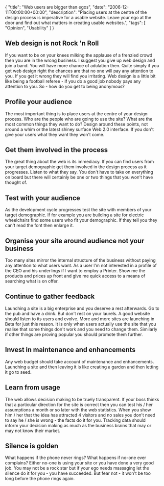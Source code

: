 {
  "title": "Web users are bigger than egos",
  "date": "2006-12-11T00:00:00+00:00",
  "description": "Placing users at the centre of the design process is imperative for a usable website. Leave your ego at the door and find out what matters in creating usable websites.",
  "tags": [
    "Opinion",
    "Usability"
  ]
}

## Web design is not Rock 'n Roll

If you want to be on your knees milking the applause of a frenzied crowd then you are in the wrong business. I suggest you give up web design and join a band. You will have more chance of adulation then. Quite simply if you get web design right the chances are that no one will pay any attention to you. If you get it wrong they will find you irritating. Web design is a little bit like being a football referee - if you do a good job nobody pays any attention to you. So - how do you get to being anonymous?

## Profile your audience

The most important thing is to place users at the centre of your design process. Who are the people who are going to use the site? What are the most common things they want to do? Design around these points, not around a whim or the latest shiney surface Web 2.0 interface. If you don't give your users what they want they won't come. 

## Get them involved in the process

The great thing about the web is its immediacy. If you can find users from your target demographic get them involved in the design process as it progresses. Listen to what they say. You don't have to take on everything on board but there will certainly be one or two things that you won't have thought of.

## Test with your audience

As the development cycle progresses test the site with members of your target demographic. If for example you are building a site for electric wheelchairs find some users who fit your demographic. If they tell you they can't read the font then enlarge it.

## Organise your site around audience not your business

Too many sites mirror the internal structure of the business without paying any attention to what users want. As a user I'm not interested in a profile of the CEO and his underlings if I want to employ a Printer. Show me the products and prices up front and give me quick access to a means of searching what is on offer.

## Continue to gather feedback

Launching a site is a big enterprise and you deserve a rest afterwards. Go to the pub and have a drink. But don't rest on your laurels. A good website should listen to its users and evolve. More and more sites are launching in Beta for just this reason. It is only when users actually use the site that you realise that some things don't work and you need to change them. Similarly if other things are proving popular you should promote them further.

## Invest in maintenance and enhancements

Any web budget should take account of maintenance and enhancements. Launching a site and then leaving it is like creating a garden and then letting it go to seed.

## Learn from usage

The web allows decision making to be truely transparent. If your boss thinks that a particular direction for the site is correct then you can test his / her assumptions a month or so later with the web statistics. When you show him / her that the idea has attracted 4 visitors and no sales you don't need to say he / she is wrong - the facts do it for you. Tracking data should inform your decision making as much as the business brains that may or may not know their market.

## Silence is golden

What happens if the phone never rings? What happens if no-one ever complains? Either no-one is using your site or you have done a very good job. You may not be a rock star but if your ego needs massaging let the silence do it for you - you have succeeded. But fear not - it won't be too long before the phone rings again.
